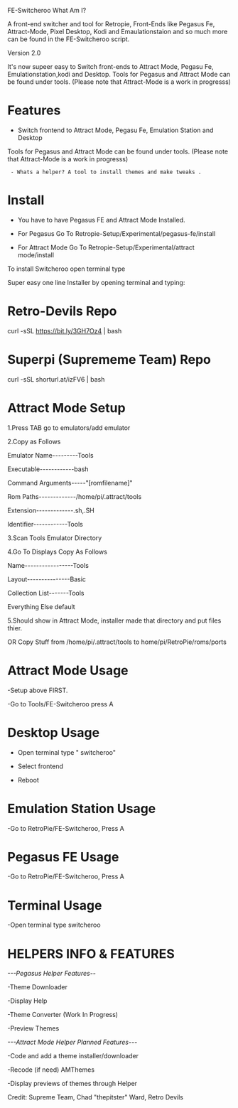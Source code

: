 FE-Switcheroo What Am I?

A front-end switcher and tool for Retropie, Front-Ends like Pegasus Fe, Attract-Mode, Pixel Desktop, Kodi and Emaulationstaion and so much more can be found in the FE-Switcheroo script.

Version 2.0

It's now supeer easy to Switch front-ends to Attract Mode, Pegasu Fe, Emulationstation,kodi and Desktop. 
Tools for Pegasus and Attract Mode can be found under tools. (Please note that Attract-Mode is a work in progresss)

# Features

- Switch frontend to Attract Mode, Pegasu Fe, Emulation Station and Desktop 

Tools for Pegasus and Attract Mode can be found under tools. (Please note that Attract-Mode is a work in progresss)
     
     - Whats a helper? A tool to install themes and make tweaks .   

# Install
- You have to have Pegasus FE and Attract Mode Installed.

- For Pegasus Go To Retropie-Setup/Experimental/pegasus-fe/install

- For Attract Mode Go To Retropie-Setup/Experimental/attract mode/install 

To install Switcheroo open terminal type

Super easy one line Installer by opening terminal and typing:
# Retro-Devils Repo
curl -sSL https://bit.ly/3GH7Oz4 | bash
# Superpi (Suprememe Team) Repo
curl -sSL shorturl.at/izFV6 | bash



# Attract Mode Setup

1.Press TAB go to emulators/add emulator
  
2.Copy as Follows 
  
  Emulator Name---------Tools

  Executable------------bash
  
  Command Arguments-----"[romfilename]"
  
  Rom Paths-------------/home/pi/.attract/tools
  
  Extension-------------.sh,.SH
  
  Identifier------------Tools

3.Scan Tools Emulator Directory 

4.Go To Displays Copy As Follows

  Name-----------------Tools
  
  Layout---------------Basic
  
  Collection List-------Tools
  
  Everything Else default

5.Should show in Attract Mode, installer made that directory and put files thier.


OR Copy Stuff from /home/pi/.attract/tools to home/pi/RetroPie/roms/ports

# Attract Mode Usage

   -Setup above FIRST.

   -Go to Tools/FE-Switcheroo press A
   
# Desktop Usage 

   - Open terminal type " switcheroo" 
   
   - Select frontend 
   
   - Reboot 
  
# Emulation Station Usage
  
   -Go to RetroPie/FE-Switcheroo, Press A
   
# Pegasus FE Usage

   -Go to RetroPie/FE-Switcheroo, Press A
   
# Terminal Usage 

   -Open terminal type switcheroo


# HELPERS INFO & FEATURES

*---Pegasus Helper Features--*

-Theme Downloader

-Display Help

-Theme Converter (Work In Progress)

-Preview Themes 

*---Attract Mode Helper Planned Features---*

-Code and add a theme installer/downloader

-Recode (if need) AMThemes

-Display previews of themes through Helper

Credit:
Supreme Team,
Chad "thepitster" Ward,
Retro Devils

